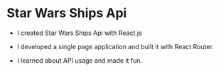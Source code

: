 # Star Wars Ships Api 

* I created Star Wars Ships Api with React.js

* I developed a single page application and built it with React Router.

* I learned about API usage and made it fun.